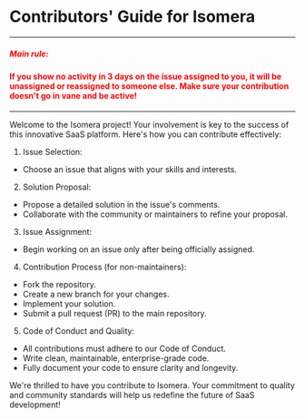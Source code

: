 # Contributors' Guide for Isomera

---
<span color="red" style="color:red;">

##### Main rule:

#### If you show no activity in 3 days on the issue assigned to you, it will be unassigned or reassigned to someone else. Make sure your contribution doesn't go in vane and be active!

</span>

---

Welcome to the Isomera project! Your involvement is key to the success of this innovative SaaS platform. Here's how you can contribute effectively:

1. Issue Selection:

- Choose an issue that aligns with your skills and interests.

2. Solution Proposal:

- Propose a detailed solution in the issue's comments.
- Collaborate with the community or maintainers to refine your proposal.

3. Issue Assignment:

- Begin working on an issue only after being officially assigned.

4. Contribution Process (for non-maintainers):

- Fork the repository.
- Create a new branch for your changes.
- Implement your solution.
- Submit a pull request (PR) to the main repository.

5. Code of Conduct and Quality:

- All contributions must adhere to our Code of Conduct.
- Write clean, maintainable, enterprise-grade code.
- Fully document your code to ensure clarity and longevity.

We're thrilled to have you contribute to Isomera. Your commitment to quality and community standards will help us redefine the future of SaaS development!
